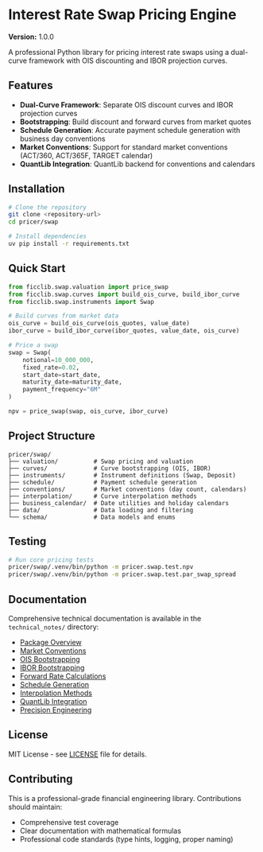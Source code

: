 # Interest Rate Swap Pricing Engine

**Version:** 1.0.0

A professional Python library for pricing interest rate swaps using a dual-curve framework with OIS discounting and IBOR projection curves.

## Features

- **Dual-Curve Framework**: Separate OIS discount curves and IBOR projection curves
- **Bootstrapping**: Build discount and forward curves from market quotes
- **Schedule Generation**: Accurate payment schedule generation with business day conventions
- **Market Conventions**: Support for standard market conventions (ACT/360, ACT/365F, TARGET calendar)
- **QuantLib Integration**: QuantLib backend for conventions and calendars

## Installation

```bash
# Clone the repository
git clone <repository-url>
cd pricer/swap

# Install dependencies
uv pip install -r requirements.txt
```

## Quick Start

```python
from ficclib.swap.valuation import price_swap
from ficclib.swap.curves import build_ois_curve, build_ibor_curve
from ficclib.swap.instruments import Swap

# Build curves from market data
ois_curve = build_ois_curve(ois_quotes, value_date)
ibor_curve = build_ibor_curve(ibor_quotes, value_date, ois_curve)

# Price a swap
swap = Swap(
    notional=10_000_000,
    fixed_rate=0.02,
    start_date=start_date,
    maturity_date=maturity_date,
    payment_frequency="6M"
)

npv = price_swap(swap, ois_curve, ibor_curve)
```

## Project Structure

```
pricer/swap/
├── valuation/          # Swap pricing and valuation
├── curves/             # Curve bootstrapping (OIS, IBOR)
├── instruments/        # Instrument definitions (Swap, Deposit)
├── schedule/           # Payment schedule generation
├── conventions/        # Market conventions (day count, calendars)
├── interpolation/      # Curve interpolation methods
├── business_calendar/  # Date utilities and holiday calendars
├── data/               # Data loading and filtering
└── schema/             # Data models and enums
```

## Testing

```bash
# Run core pricing tests
pricer/swap/.venv/bin/python -m pricer.swap.test.npv
pricer/swap/.venv/bin/python -m pricer.swap.test.par_swap_spread
```

## Documentation

Comprehensive technical documentation is available in the `technical_notes/` directory:

- [Package Overview](technical_notes/00_overview.md)
- [Market Conventions](technical_notes/01_conventions.md)
- [OIS Bootstrapping](technical_notes/02_ois_bootstrap.md)
- [IBOR Bootstrapping](technical_notes/03_ibor_bootstrap.md)
- [Forward Rate Calculations](technical_notes/04_forward_rates.md)
- [Schedule Generation](technical_notes/05_schedule_generation.md)
- [Interpolation Methods](technical_notes/06_interpolation.md)
- [QuantLib Integration](technical_notes/07_quantlib_integration.md)
- [Precision Engineering](technical_notes/08_precision_engineering.md)

## License

MIT License - see [LICENSE](LICENSE) file for details.

## Contributing

This is a professional-grade financial engineering library. Contributions should maintain:
- Comprehensive test coverage
- Clear documentation with mathematical formulas
- Professional code standards (type hints, logging, proper naming)
